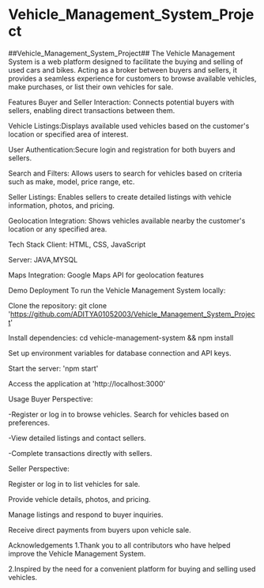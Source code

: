 # Vehicle_Management_System_Project

##Vehicle_Management_System_Project##
The Vehicle Management System is a web platform designed to facilitate the buying and selling of used cars and bikes. Acting as a broker between buyers and sellers, it provides a seamless experience for customers to browse available vehicles, make purchases, or list their own vehicles for sale.

Features
Buyer and Seller Interaction: Connects potential buyers with sellers, enabling direct transactions between them.

Vehicle Listings:Displays available used vehicles based on the customer's location or specified area of interest.

User Authentication:Secure login and registration for both buyers and sellers.

Search and Filters: Allows users to search for vehicles based on criteria such as make, model, price range, etc.

Seller Listings: Enables sellers to create detailed listings with vehicle information, photos, and pricing.

Geolocation Integration: Shows vehicles available nearby the customer's location or any specified area.

Tech Stack
Client: HTML, CSS, JavaScript

Server: JAVA,MYSQL

Maps Integration: Google Maps API for geolocation features

Demo
Deployment
To run the Vehicle Management System locally:

Clone the repository: git clone 'https://github.com/ADITYA01052003/Vehicle_Management_System_Project'

Install dependencies: cd vehicle-management-system && npm install

Set up environment variables for database connection and API keys.

Start the server: 'npm start'

Access the application at 'http://localhost:3000'

Usage
Buyer Perspective:

-Register or log in to browse vehicles. Search for vehicles based on preferences.

-View detailed listings and contact sellers.

-Complete transactions directly with sellers.

Seller Perspective:

Register or log in to list vehicles for sale.

Provide vehicle details, photos, and pricing.

Manage listings and respond to buyer inquiries.

Receive direct payments from buyers upon vehicle sale.

Acknowledgements
1.Thank you to all contributors who have helped improve the Vehicle Management System.

2.Inspired by the need for a convenient platform for buying and selling used vehicles.
